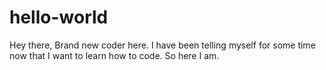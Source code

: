 # hello-world
Hey there,
Brand new coder here. I have been telling myself for some time now that I want to learn how to code. So here I am.
